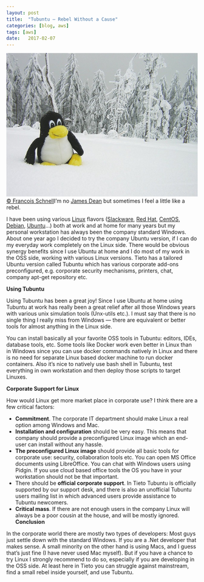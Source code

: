 ```yaml
---
layout:	post
title:	"Tubuntu — Rebel Without a Cause"
categories: [blog, aws]
tags: [aws]
date:	2017-02-07
---
```


  ![](/img/2017-02-07-tubuntu-rebel-without-a-cause_img_1.jpeg)[© Francois Schnell](https://www.flickr.com/photos/frenchy/)I’m no [James Dean](https://en.wikipedia.org/wiki/Rebel_Without_a_Cause) but sometimes I feel a little like a rebel.

I have been using various [Linux](https://en.wikipedia.org/wiki/Linux) flavors ([Slackware](http://www.slackware.com/), [Red Hat](https://www.redhat.com/en), [CentOS](https://www.centos.org/), [Debian](https://www.debian.org/), [Ubuntu](https://www.ubuntu.com/)…) both at work and at home for many years but my personal workstation has always been the company standard Windows. About one year ago I decided to try the company Ubuntu version, if I can do my everyday work completely on the Linux side. There would be obvious synergy benefits since I use Ubuntu at home and I do most of my work in the OSS side, working with various Linux versions. Tieto has a tailored Ubuntu version called Tubuntu which has various corporate add-ons preconfigured, e.g. corporate security mechanisms, printers, chat, company apt-get repository etc.

**Using Tubuntu**

Using Tubuntu has been a great joy! Since I use Ubuntu at home using Tubuntu at work has really been a great relief after all those Windows years with various unix simulation tools (Unx-utils etc.). I must say that there is no single thing I really miss from Windows — there are equivalent or better tools for almost anything in the Linux side.

You can install basically all your favorite OSS tools in Tubuntu: editors, IDEs, database tools, etc. Some tools like Docker work even better in Linux than in Windows since you can use docker commands natively in Linux and there is no need for separate Linux based docker machine to run docker containers. Also it’s nice to natively use bash shell in Tubuntu, test everything in own workstation and then deploy those scripts to target Linuxes.

**Corporate Support for Linux**

How would Linux get more market place in corporate use? I think there are a few critical factors:

* **Commitment**. The corporate IT department should make Linux a real option among Windows and Mac.
* **Installation and configuration** should be very easy. This means that company should provide a preconfigured Linux image which an end-user can install without any hassle.
* **The preconfigured Linux image** should provide all basic tools for corporate use: security, collaboration tools etc. You can open MS Office documents using LibreOffice. You can chat with Windows users using Pidgin. If you use cloud based office tools the OS you have in your workstation should not be that important.
* There should be **official corporate support**. In Tieto Tubuntu is officially supported by our support desk, and there is also an unofficial Tubuntu users mailing list in which advanced users provide assistance to Tubuntu newcomers.
* **Critical mass**. If there are not enough users in the company Linux will always be a poor cousin at the house, and will be mostly ignored.
**Conclusion**

In the corporate world there are mostly two types of developers: Most guys just settle down with the standard Windows. If you are a .Net developer that makes sense. A small minority on the other hand is using Macs, and I guess that’s just fine (I have never used Mac myself). But if you have a chance to try Linux I strongly recommend to do so, especially if you are developing in the OSS side. At least here in Tieto you can struggle against mainstream, find a small rebel inside yourself, and use Tubuntu.

  